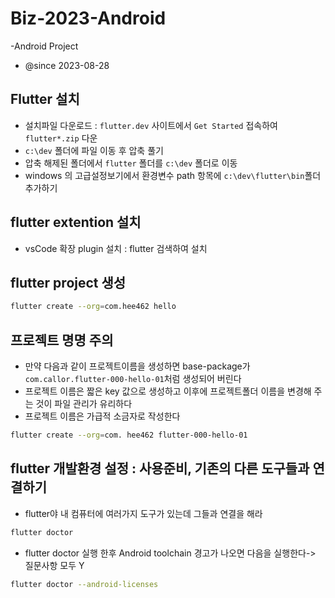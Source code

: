# Biz-2023-Android

-Android Project

- @since 2023-08-28

## Flutter 설치

- 설치파일 다운로드 : `flutter.dev` 사이트에서 `Get Started` 접속하여 `flutter*.zip` 다운
- `c:\dev` 폴더에 파일 이동 후 압축 풀기
- 압축 해제된 폴더에서 `flutter` 폴더를 `c:\dev` 폴더로 이동
- windows 의 고급설정보기에서 환경변수 path 항목에 `c:\dev\flutter\bin`폴더 추가하기

## flutter extention 설치

- vsCode 확장 plugin 설치 : flutter 검색하여 설치

## flutter project 생성

```bash
flutter create --org=com.hee462 hello


```

## 프로젝트 명명 주의

- 만약 다음과 같이 프로젝트이름을 생성하면 base-package가 `com.callor.flutter-000-hello-01`처럼 생성되어 버린다
- 프로젝트 이름은 짧은 key 값으로 생성하고 이후에 프로젝트폴더 이름을 변경해 주는 것이 파일 관리가 유리하다
- 프로젝트 이름은 가급적 소금자로 작성한다

```bash
flutter create --org=com. hee462 flutter-000-hello-01
```

## flutter 개발환경 설정 : 사용준비, 기존의 다른 도구들과 연결하기

- flutter야 내 컴퓨터에 여러가지 도구가 있는데 그들과 연결을 해라

```bash
flutter doctor
```

- flutter doctor 실행 한후 Android toolchain 경고가 나오면 다음을 실행한다-> 질문사항 모두 Y

```bash
flutter doctor --android-licenses
```
